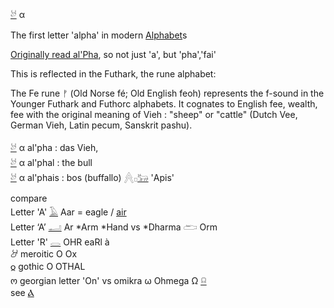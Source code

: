 [𓃾](𓃾) α  

The first letter 'alpha' in modern [Alphabet](Alphabet)s  

[Originally read al'Pha](https://www.academia.edu/25578233/Re-reading_the_letter_%F0%93%83%BE_al.phall_in_ancient_Hebrew), so not just 'a', but 'pha','fai'  

This is reflected in the Futhark, the rune alphabet:  

The Fe rune ᚠ (Old Norse fé; Old English feoh) represents the f-sound in the Younger Futhark and Futhorc alphabets. It cognates to English fee, wealth, fee with the original meaning of Vieh : "sheep" or "cattle" (Dutch Vee, German Vieh, Latin pecum, Sanskrit pashu).  

[𓃾](𓃾) α  al'pha : das Vieh,  
[𓃾](𓃾) α  al'phal : the bull  
[𓃾](𓃾) α  al'phais : bos (buffallo)  𓐑𓊪[𓃒](𓃒) 'Apis'  


compare  
Letter 'A' [𓄿](𓄿) Aar = eagle / [air](air)  
Letter ‘A’ [𓂝](𓂝) Ar *Arm *Hand vs *Dharma 𓂧 Orm  
Letter 'R' [𓂋](𓂋) OHR eaRl à  
𐦃	meroitic O	Ox  
𐍉	gothic O OTHAL  
ო       georgian letter 'On' vs omikra ω Ohmega Ω [𓍶](𓍶)  
see [Ⲁ](Ⲁ)  